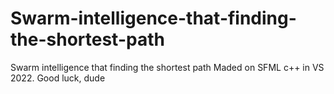# Swarm-intelligence-that-finding-the-shortest-path
Swarm intelligence that finding the shortest path
Maded on SFML c++ in VS 2022. Good luck, dude
